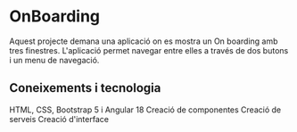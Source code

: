 # OnBoarding

Aquest projecte demana una aplicació on es mostra un On boarding amb tres finestres. L'aplicació permet navegar entre elles a través de dos butons i un menu de navegació.

## Coneixements i tecnologia

HTML, CSS, Bootstrap 5 i Angular 18
Creació de componentes
Creació de serveis
Creació d'interface
